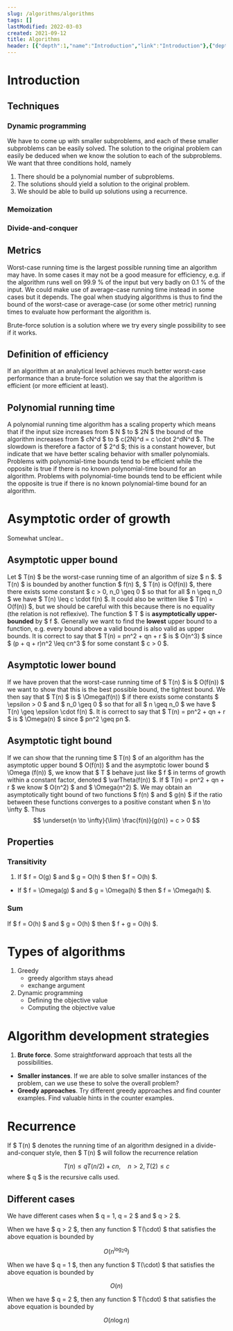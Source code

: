```yaml
---
slug: /algorithms/algorithms
tags: []
lastModified: 2022-03-03
created: 2021-09-12
title: Algorithms
header: [{"depth":1,"name":"Introduction","link":"Introduction"},{"depth":2,"name":"Techniques","link":"Techniques"},{"depth":3,"name":"Dynamic programming","link":"Dynamic-programming"},{"depth":3,"name":"Memoization","link":"Memoization"},{"depth":3,"name":"Divide-and-conquer","link":"Divide-and-conquer"},{"depth":2,"name":"Metrics","link":"Metrics"},{"depth":2,"name":"Definition of efficiency","link":"Definition-of-efficiency"},{"depth":2,"name":"Polynomial running time","link":"Polynomial-running-time"},{"depth":1,"name":"Asymptotic order of growth","link":"Asymptotic-order-of-growth"},{"depth":2,"name":"Asymptotic upper bound","link":"Asymptotic-upper-bound"},{"depth":2,"name":"Asymptotic lower bound","link":"Asymptotic-lower-bound"},{"depth":2,"name":"Asymptotic tight bound","link":"Asymptotic-tight-bound"},{"depth":2,"name":"Properties","link":"Properties"},{"depth":3,"name":"Transitivity","link":"Transitivity"},{"depth":3,"name":"Sum","link":"Sum"},{"depth":1,"name":"Types of algorithms","link":"Types-of-algorithms"},{"depth":1,"name":"Algorithm development strategies","link":"Algorithm-development-strategies"},{"depth":1,"name":"Recurrence","link":"Recurrence"},{"depth":2,"name":"Different cases","link":"Different-cases"}]
---
```



# Introduction

## Techniques

### Dynamic programming
We have to come up with smaller subproblems, and each of these smaller subproblems can be easily solved. The solution to the original problem can easily be deduced when we know the solution to each of the subproblems.
We want that three conditions hold, namely

1. There should be a polynomial number of subproblems.
2. The solutions should yield a solution to the original problem.
3. We should be able to build up solutions using a recurrence.


### Memoization

### Divide-and-conquer


## Metrics
Worst-case running time is the largest possible running time an algorithm may have. In some cases it may not be a good measure for efficiency, e.g. if the algorithm runs well on 99.9 % of the input but very badly on 0.1 % of the input. We could make use of average-case running time instead in some cases but it depends. The goal when studying algorithms is thus to find the bound of the worst-case or average-case (or some other metric) running times to evaluate how performant the algorithm is.

Brute-force solution is a solution where we try every single possibility to see if it works.

## Definition of efficiency
If an algorithm at an analytical level achieves much better worst-case performance than a brute-force solution we say that the algorithm is efficient (or more efficient at least).

## Polynomial running time
A polynomial running time algorithm has a scaling property which means that if the input size increases from $ N $ to $ 2N $ the bound of the algorithm increases from $ cN^d $ to $ c(2N)^d = c \cdot 2^dN^d $. The slowdown is therefore a factor of $ 2^d $; this is a constant however, but indicate that we have better scaling behavior with smaller polynomials. Problems with polynomial-time bounds tend to be efficient while the opposite is true if there is no known polynomial-time bound for an algorithm. Problems with polynomial-time bounds tend to be efficient while the opposite is true if there is no known polynomial-time bound for an algorithm.

# Asymptotic order of growth

Somewhat unclear..

## Asymptotic upper bound
Let $ T(n) $ be the worst-case running time of an algorithm of size $ n $. $ T(n) $ is bounded by another function $ f(n) $, $ T(n) is O(f(n)) $, there there exists some constant $ c > 0, n_0 \geq 0 $ so that for all $ n \geq n_0 $ we have $ T(n) \leq c \cdot f(n) $. It could also be written like $ T(n) = O(f(n)) $, but we should be careful with this because there is no equality (the relation is not reflexive). The function $ T $ is **asymptotically upper-bounded** by $ f $. Generally we want to find the **lowest** upper bound to a function, e.g. every bound above a valid bound is also valid as upper bounds. It is correct to say that $ T(n) = pn^2 + qn + r $ is $ O(n^3) $ since $ (p + q + r)n^2 \leq cn^3 $ for some constant $ c > 0 $.

## Asymptotic lower bound
If we have proven that the worst-case running time of $ T(n) $ is $ O(f(n)) $ we want to show that this is the best possible bound, the tightest bound. We then say that $ T(n) $ is $ \Omega(f(n)) $ if there exists some constants $ \epsilon > 0 $ and $ n_0 \geq 0 $ so that for all $ n \geq n_0 $ we have $ T(n) \geq \epsilon \cdot f(n) $. It is correct to say that $ T(n) = pn^2 + qn + r $ is $ \Omega(n) $ since $ pn^2 \geq pn $.

## Asymptotic tight bound
If we can show that the running time $ T(n) $ of an algorithm has the asymptotic upper bound $ O(f(n)) $ and the asymptotic lower bound $ \Omega (f(n)) $, we know that $ T $ behave just like $ f $ in terms of growth within a constant factor, denoted $ \varTheta(f(n)) $. If $ T(n) = pn^2 + qn + r $ we know $ O(n^2) $ and $ \Omega(n^2) $.
We may obtain an asymptotically tight bound of two functions $ f(n) $ and $ g(n) $ if the ratio between these functions converges to a positive constant when $ n \to \infty $. Thus
$$
\underset{n \to \infty}{\lim} \frac{f(n)}{g(n)} = c > 0
$$

## Properties

### Transitivity
1. If $ f = O(g) $ and $ g = O(h) $ then $ f = O(h) $.
- If $ f = \Omega(g) $ and $ g = \Omega(h) $ then $ f = \Omega(h) $.

### Sum
If $ f = O(h) $ and $ g = O(h) $ then $ f + g = O(h) $.

# Types of algorithms
1. Greedy
    - greedy algorithm stays ahead
    - exchange argument
2. Dynamic programming
    - Defining the objective value
    - Computing the objective value

# Algorithm development strategies
1. **Brute force**. Some straightforward approach that tests all the possibilities.
- **Smaller instances**. If we are able to solve smaller instances of the problem, can we use these to solve the overall problem?
- **Greedy approaches**. Try different greedy approaches and find counter examples. Find valuable hints in the counter examples.


# Recurrence
If $ T(n) $ denotes the running time of an algorithm designed in a divide-and-conquer style, then $ T(n) $ will follow the recurrence relation

$$
T(n) \leq q T(n/2) + cn, \quad n > 2, T(2) \leq c
$$
where $ q $ is the recursive calls used.

## Different cases

We have different cases when $ q = 1, q = 2 $ and $ q > 2 $.

When we have $ q > 2  $, then any function $ T(\cdot) $ that satisfies the above equation is bounded by

$$
O(n^{\log_2 q})
$$

When we have $ q = 1  $, then any function $ T(\cdot) $ that satisfies the above equation is bounded by

$$
O(n)
$$

When we have $ q = 2  $, then any function $ T(\cdot) $ that satisfies the above equation is bounded by

$$
O(n \log n)
$$